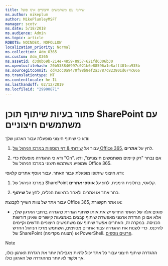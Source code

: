 ```yaml
---
title: שיתוף עם משתמשים חיצוניים אינו פועל
ms.author: mikeplum
author: MikePlumleyMSFT
manager: scotv
ms.date: 5/18/2018
ms.audience: Admin
ms.topic: article
ROBOTS: NOINDEX, NOFOLLOW
localization_priority: Normal
ms.collection: Adm_O365
ms.custom: Adm_O365
ms.assetid: d3d0b69b-214e-4859-8957-621fd6306b30
ms.openlocfilehash: 20b538846997c021b6e88596a1e8aff401ea935b
ms.sourcegitcommit: dd43cc0a9470f98b8ef2a3787c823801d674c666
ms.translationtype: MT
ms.contentlocale: he-IL
ms.lasthandoff: 02/12/2019
ms.locfileid: "29900871"
---
```

# <a name="fix-problems-sharing-sharepoint-content-with-external-users"></a>פתור בעיות שיתוף תוכן SharePoint עם משתמשים חיצוניים

ודא כי שיתוף חיצוני מופעלת עבור הארגון שלך:
  
1. עבור אל [שירותי &amp; דף תוספות במרכז הניהול של Office 365](https://portal.office.com/adminportal/home#/Settings/ServicesAndAddIns), לחץ על **אתרים**.
    
2. ודא כי ההגדרה מופעלת כדי "On". אם נבחר "רק קיימים משתמשים חיצוניים", ודא שמופיע משתמש חיצוני במרכז הניהול של Office 365.
    
ודא חיצוני שיתופו מופעלת עבור האתר. עבור אוסף אתרים קלאסי:
  
1. במרכז הניהול של SharePoint קלאסי, בחלונית הימנית, לחץ על **אוספי אתרים**.
    
2. בחר אתר או אתרים ולאחר ברצועת הכלים, לחץ על **שיתוף**.
    
עבור אתר של צוות השייך לקבוצת Office 365, או אתר תקשורת:
  
- סוגים אלה של האתר החדש יש את אותו שיתוף הגדרת כהגדרה ברחבי הארגון שלך, אלא אם כן הגדרת ארגוני מאפשרת שיתוף קבצים באמצעות קישורים שאינן דורשות הכניסה. במקרה זה, האתרים אפשר שיתוף עם משתמשים חיצוניים חדשים וקיימים להיכנס. כדי לשנות את ההגדרה עבור אתרים מסוימים, השתמש מרכז הניהול החדש של SharePoint (תצוגה מקדימה) או PowerShell. [פרטים נוספים](https://go.microsoft.com/fwlink/?linkid=871863).
    
> [!NOTE]
> ההגדרה שיתוף חיצוני עבור כל אתר יכול להיות מגבילות יותר את הגדרת הארגון כולו, אך ולקוד לא יותר מההגדרה של הארגון כולו. 
  

